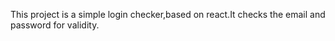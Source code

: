 This project is a simple login checker,based on react.It checks the email and password for validity.
